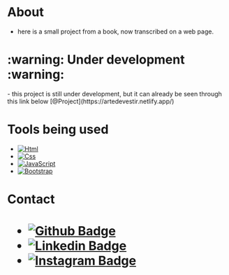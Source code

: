 <h1>About</h1>

- here is a small project from a book, now transcribed on a web page.

<h1 text-algin="center">:warning: Under development :warning:</h1>
-  this project is still under development, but it can already be seen through this link below [@Project](https://artedevestir.netlify.app/)

<h1>Tools being used</h1>

- [![Html](https://img.shields.io/badge/HTML-239120?style=for-the-badge&logo=html5&logoColor=white)]()
- [![Css](https://img.shields.io/badge/CSS3-1572B6?style=for-the-badge&logo=css3&logoColor=white)]()
- [![JavaScript](https://img.shields.io/badge/JavaScript-323330?style=for-the-badge&logo=javascript&logoColor=F7DF1E)]()
- [![Bootstrap](https://img.shields.io/badge/Bootstrap-563D7C?style=for-the-badge&logo=bootstrap&logoColor=white)]()

<h1>Contact<h1>

- [![Github Badge](https://img.shields.io/badge/GitHub-100000?style=for-the-badge&logo=github&logoColor=white&link=https://github.com/Caiozxx)](https://github.com/Caiozxx)
- [![Linkedin Badge](https://img.shields.io/badge/LinkedIn-0077B5?style=for-the-badge&logo=linkedin&logoColor=white&link=https://www.linkedin.com/in/caio-ferreira-0679411b2/)](https://www.linkedin.com/in/caio-ferreira-0679411b2/)
- [![Instagram Badge](https://img.shields.io/badge/Instagram-E4405F?style=for-the-badge&logo=instagram&logoColor=white&link=https://www.instagram.com/_caiozzzz/)](https://www.instagram.com/_caiozzzz/)